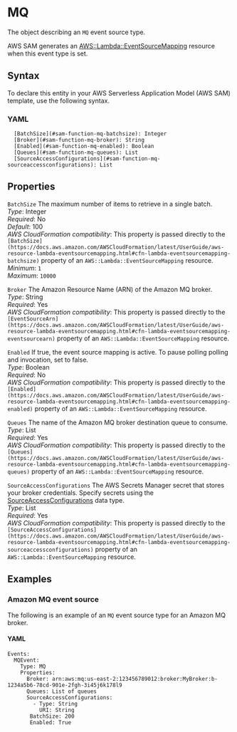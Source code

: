 # MQ<a name="sam-property-function-mq"></a>

The object describing an `MQ` event source type\.

AWS SAM generates an [AWS::Lambda::EventSourceMapping](https://docs.aws.amazon.com/AWSCloudFormation/latest/UserGuide/aws-resource-lambda-eventsourcemapping.html) resource when this event type is set\.

## Syntax<a name="sam-property-function-mq-syntax"></a>

To declare this entity in your AWS Serverless Application Model \(AWS SAM\) template, use the following syntax\.

### YAML<a name="sam-property-function-mq-syntax.yaml"></a>

```
  [BatchSize](#sam-function-mq-batchsize): Integer
  [Broker](#sam-function-mq-broker): String
  [Enabled](#sam-function-mq-enabled): Boolean
  [Queues](#sam-function-mq-queues): List
  [SourceAccessConfigurations](#sam-function-mq-sourceaccessconfigurations): List
```

## Properties<a name="sam-property-function-mq-properties"></a>

 `BatchSize`   <a name="sam-function-mq-batchsize"></a>
The maximum number of items to retrieve in a single batch\.  
*Type*: Integer  
*Required*: No  
*Default*: 100  
*AWS CloudFormation compatibility*: This property is passed directly to the `[BatchSize](https://docs.aws.amazon.com/AWSCloudFormation/latest/UserGuide/aws-resource-lambda-eventsourcemapping.html#cfn-lambda-eventsourcemapping-batchsize)` property of an `AWS::Lambda::EventSourceMapping` resource\.  
*Minimum*: `1`  
*Maximum*: `10000`

 `Broker`   <a name="sam-function-mq-broker"></a>
The Amazon Resource Name \(ARN\) of the Amazon MQ broker\.  
*Type*: String  
*Required*: Yes  
*AWS CloudFormation compatibility*: This property is passed directly to the `[EventSourceArn](https://docs.aws.amazon.com/AWSCloudFormation/latest/UserGuide/aws-resource-lambda-eventsourcemapping.html#cfn-lambda-eventsourcemapping-eventsourcearn)` property of an `AWS::Lambda::EventSourceMapping` resource\.

 `Enabled`   <a name="sam-function-mq-enabled"></a>
If true, the event source mapping is active\. To pause polling polling and invocation, set to false\.  
*Type*: Boolean  
*Required*: No  
*AWS CloudFormation compatibility*: This property is passed directly to the `[Enabled](https://docs.aws.amazon.com/AWSCloudFormation/latest/UserGuide/aws-resource-lambda-eventsourcemapping.html#cfn-lambda-eventsourcemapping-enabled)` property of an `AWS::Lambda::EventSourceMapping` resource\.

 `Queues`   <a name="sam-function-mq-queues"></a>
The name of the Amazon MQ broker destination queue to consume\.  
*Type*: List  
*Required*: Yes  
*AWS CloudFormation compatibility*: This property is passed directly to the `[Queues](https://docs.aws.amazon.com/AWSCloudFormation/latest/UserGuide/aws-resource-lambda-eventsourcemapping.html#cfn-lambda-eventsourcemapping-queues)` property of an `AWS::Lambda::EventSourceMapping` resource\.

 `SourceAccessConfigurations`   <a name="sam-function-mq-sourceaccessconfigurations"></a>
The AWS Secrets Manager secret that stores your broker credentials\. Specify secrets using the [SourceAccessConfigurations](https://docs.aws.amazon.com/AWSCloudFormation/latest/UserGuide/aws-properties-lambda-eventsourcemapping-sourceaccessconfiguration.html) data type\.  
*Type*: List  
*Required*: Yes  
*AWS CloudFormation compatibility*: This property is passed directly to the `[SourceAccessConfigurations](https://docs.aws.amazon.com/AWSCloudFormation/latest/UserGuide/aws-resource-lambda-eventsourcemapping.html#cfn-lambda-eventsourcemapping-sourceaccessconfigurations)` property of an `AWS::Lambda::EventSourceMapping` resource\.

## Examples<a name="sam-property-function-mq--examples"></a>

### Amazon MQ event source<a name="sam-property-function-mq--examples--amazon-mq-event-source"></a>

The following is an example of an `MQ` event source type for an Amazon MQ broker\.

#### YAML<a name="sam-property-function-mq--examples--amazon-mq-event-source--yaml"></a>

```
Events:
  MQEvent:
    Type: MQ
    Properties:
      Broker: arn:aws:mq:us-east-2:123456789012:broker:MyBroker:b-1234a5b6-78cd-901e-2fgh-3i45j6k178l9
      Queues: List of queues
      SourceAccessConfigurations:
        - Type: String
          URI: String
       BatchSize: 200
       Enabled: True
```